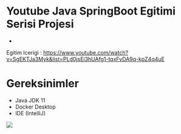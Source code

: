 # Youtube Java SpringBoot Egitimi Serisi Projesi
- 
Egitim Icerigi : 
https://www.youtube.com/watch?v=SgEKTJa3Myk&list=PLd0jsEi3hUAfg1-tqxFvDA9q-kpZ4q4uE

# Gereksinimler
* Java JDK 11
* Docker Desktop
* IDE (IntelliJ)



![](https://github.com/HaydiKodlayalim/spring-examples/blob/master/resources/imge.png)
